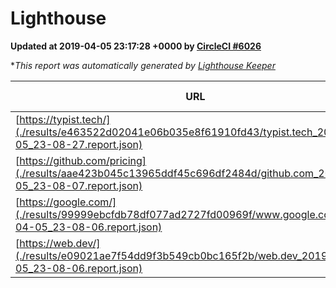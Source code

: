 
# Lighthouse

**Updated at 2019-04-05 23:17:28 +0000 by [CircleCI #6026](https://circleci.com/gh/ItinerisLtd/lighthouse-keeper-example/6026)**

**This report was automatically generated by [Lighthouse Keeper](https://github.com/itinerisltd/lighthouse-keeper)*

| URL | Performance | Accessibility | Best Practices | SEO | PWA | Updated At |
| --- | --- | --- | --- | --- | --- | --- |
| [https://typist.tech/](./results/e463522d02041e06b035e8f61910fd43/typist.tech_2019-04-05_23-08-27.report.json) | 1 |  |  |  |  | 2019-04-05T23:08:27.743Z |
| [https://github.com/pricing](./results/aae423b045c13965ddf45c696df2484d/github.com_2019-04-05_23-08-07.report.json) | 0.88 | 0.89 | 0.93 | 0.9 | 0.58 | 2019-04-05T23:08:07.851Z |
| [https://google.com/](./results/99999ebcfdb78df077ad2727fd00969f/www.google.com_2019-04-05_23-08-06.report.json) | 0.95 | 0.71 | 0.93 | 0.8 | 0.58 | 2019-04-05T23:08:06.633Z |
| [https://web.dev/](./results/e09021ae7f54dd9f3b549cb0bc165f2b/web.dev_2019-04-05_23-08-06.report.json) | 0.98 | 0.93 | 1 | 0.96 | 1 | 2019-04-05T23:08:06.983Z |
